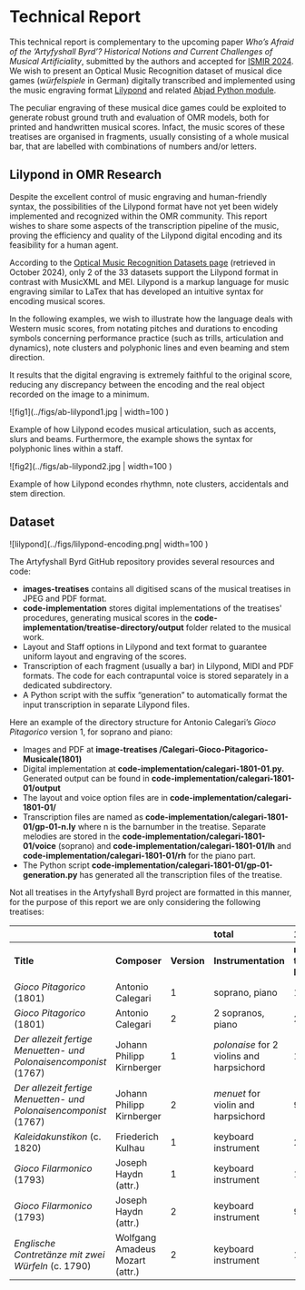 # Technical Report

This technical report is complementary to the upcoming paper _Who’s Afraid of the ’Artyfyshall Byrd’? Historical Notions and Current Challenges of Musical Artificiality_, submitted by the authors and accepted for [ISMIR 2024](https://ismir2024.ismir.net/accepted-papers).
We wish to present an Optical Music Recognition dataset of musical dice games (_würfelspiele_ in German) digitally transcribed and implemented using the music engraving format [Lilypond](https://lilypond.org/) and related [Abjad Python module](https://abjad.github.io/). 

The peculiar engraving of these musical dice games could be exploited to generate robust ground truth and evaluation of OMR models, both for printed and handwritten musical scores. Infact, the music scores of these treatises are organised in fragments, usually consisting of a whole musical bar, that are labelled with combinations of numbers and/or letters.

## Lilypond in OMR Research

Despite the excellent control of music engraving and human-friendly syntax, the possibilities of the Lilypond format have not yet been widely implemented and recognized within the OMR community. This report wishes to share some aspects of the transcription pipeline of the music, proving the efficiency and quality of the Lilypond digital encoding and its feasibility for a human agent.

According to the [Optical Music Recognition Datasets page](https://apacha.github.io/OMR-Datasets/) (retrieved in October 2024), only 2 of the 33 datasets support the Lilypond format in contrast with MusicXML and MEI.
Lilypond is a markup language for music engraving similar to LaTex that has developed an intuitive syntax for encoding musical scores. 

In the following examples, we wish to illustrate how the language deals with Western music scores, from notating pitches and durations to encoding symbols concerning performance practice (such as trills, articulation and dynamics), note clusters and polyphonic lines and even beaming and stem direction. 

It results that the digital engraving is extremely faithful to the original score, reducing any discrepancy between the encoding and the real object recorded on the image to a minimum.

![fig1](../figs/ab-lilypond1.jpg | width=100 )

Example of how Lilypond ecodes musical articulation, such as accents, slurs and beams. Furthermore, the example shows the syntax for polyphonic lines within a staff.

![fig2](../figs/ab-lilypond2.jpg | width=100 )

Example of how Lilypond econdes rhythmn, note clusters, accidentals and stem direction.

## Dataset

![lilypond](../figs/lilypond-encoding.png| width=100 )

The Artyfyshall Byrd GitHub repository provides several resources and code:

- **images-treatises** contains all digitised scans of the musical treatises in JPEG and PDF format.  
- **code-implementation** stores digital implementations of the treatises' procedures, generating musical scores in the **code-implementation/treatise-directory/output** folder related to the musical work.   
- Layout and Staff options in Lilypond and text format to guarantee uniform layout and engraving of the scores.  
- Transcription of each fragment (usually a bar) in Lilypond, MIDI and PDF formats. The code for each contrapuntal voice is stored separately in a dedicated subdirectory.  
- A Python script with the suffix “generation” to automatically format the input transcription in separate Lilypond files.

Here an example of the directory structure for Antonio Calegari’s *Gioco Pitagorico* version 1, for soprano and piano:

- Images and PDF at **image-treatises /Calegari-Gioco-Pitagorico-Musicale(1801)**  
- Digital implementation at **code-implementation/calegari-1801-01.py.** Generated output can be found in **code-implementation/calegari-1801-01/output**  
-  The layout and voice option files are in **code-implementation/calegari-1801-01/**  
- Transcription files are named as **code-implementation/calegari-1801-01/gp-01-n.ly** where n is the barnumber in the treatise. Separate melodies are stored in the **code-implementation/calegari-1801-01/voice** (soprano) and **code-implementation/calegari-1801-01/lh** and **code-implementation/calegari-1801-01/rh** for the piano part.  
- The Python script **code-implementation/calegari-1801-01/gp-01-generation.py** has generated all the transcription files of the treatise.

Not all treatises in the Artyfyshall Byrd project are formatted in this manner, for the purpose of this report we are only considering the following treatises:

|  |  |  | total | 1389 |
| :---- | :---- | :---- | :---- | :---- |
| **Title** | **Composer** | **Version** | **Instrumentation** | **number of transcribed bars** |
| *Gioco Pitagorico* (1801) | Antonio Calegari | 1 | soprano, piano | 198 |
| *Gioco Pitagorico* (1801) | Antonio Calegari | 2 | 2 sopranos, piano | 264 |
| *Der allezeit fertige Menuetten- und Polonaisencomponist* (1767) | Johann Philipp Kirnberger | 1 | *polonaise* for 2 violins and harpsichord | 154 |
| *Der allezeit fertige Menuetten- und Polonaisencomponist* (1767) | Johann Philipp Kirnberger | 2 | *menuet* for violin and harpsichord | 96 |
| *Kaleidakunstikon* (c. 1820\) | Friederich Kulhau | 1 | keyboard instrument | 231 |
| *Gioco Filarmonico* (1793) | Joseph Haydn (attr.) | 1 | keyboard instrument | 176 |
| *Gioco Filarmonico* (1793) | Joseph Haydn (attr.) | 2 | keyboard instrument | 96 |
| *Englische Contretänze mit zwei Würfeln* (c. 1790\) | Wolfgang Amadeus Mozart (attr.) | 2 | keyboard instrument | 174 |


